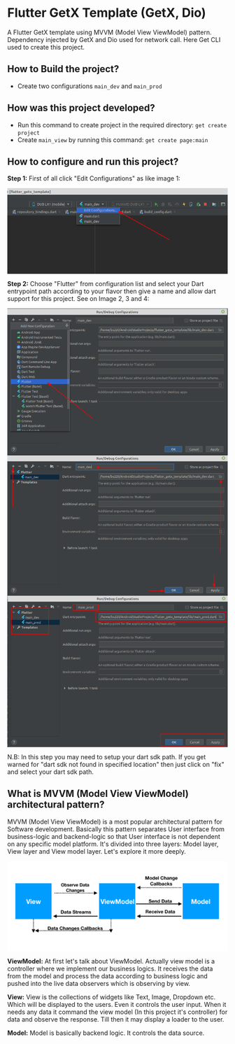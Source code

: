 # Flutter GetX Template (GetX, Dio)

A Flutter GetX template using MVVM (Model View ViewModel) pattern. Dependency injected by GetX
and Dio used for network call. Here Get CLI used to create this project. 

## How to Build the project?
- Create two configurations `main_dev` and `main_prod`

## How was this project developed?
- Run this command to create project in the required directory: `get create project`
- Create `main_view` by running this command: `get create page:main`

## How to configure and run this project?

<b>Step 1:</b> First of all click "Edit Configurations" as like image 1:

<img align="center" alt="1" src="repo_data/flutter_getx_template_1.png" />

<b>Step 2:</b> Choose "Flutter" from configuration list and select your Dart entrypoint path according
to your flavor then give a name and allow dart support for this project. See on Image 2, 3 and 4:

<img align="center" alt="2" src="repo_data/flutter_getx_template_2.png" />

<img align="center" alt="3" src="repo_data/flutter_getx_template_3.png" />

<img align="center" alt="4" src="repo_data/flutter_getx_template_4.png" />

N.B: In this step you may need to setup your dart sdk path. If you get warned for 
"dart sdk not found in specified location" then just click on "fix" and select your dart sdk path.

## What is MVVM (Model View ViewModel) architectural pattern?
MVVM (Model View ViewModel) is a most popular architectural pattern for Software development. Basically
this pattern separates User interface from business-logic and backend-logic so that User interface
is not dependent on any specific model platform. It's divided into three layers: Model layer, 
View layer and View model layer. Let's explore it more deeply.

<img align="center" alt="MVVM Flow" src="repo_data/mvvm_flow.png" />

<b>ViewModel:</b> At first let's talk about ViewModel. Actually view model is a controller where we 
implement our business logics. It receives the data from the model and process the data according to
business logic and pushed into the live data observers which is observing by view.

<b>View:</b> View is the collections of widgets like Text, Image, Dropdown etc. Which will be displayed
to the users. Even it controls the user input. When it needs any data it command the view model (In this project it's controller)
for data and observe the response. Till then it may display a loader to the user.

<b>Model:</b> Model is basically backend logic. It controls the data source.






